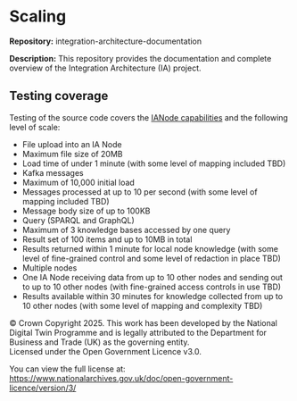 # Scaling

**Repository:** integration-architecture-documentation 

**Description:** This repository provides the documentation and 
complete overview of the Integration Architecture (IA) project. 

<!-- SPDX-License-Identifier: OGL-UK-3.0 -->

## Testing coverage
Testing of the source code covers the [IANode capabilities](IANode/IANode.md#capabilities) and the following level of scale:

* File upload into an IA Node
* Maximum file size of 20MB
* Load time of under 1 minute (with some level of mapping included TBD)
* Kafka messages
* Maximum of 10,000 initial load
* Messages processed at up to 10 per second (with some level of mapping included TBD)
* Message body size of up to 100KB
* Query (SPARQL and GraphQL)
* Maximum of 3 knowledge bases accessed by one query
* Result set of 100 items and up to 10MB in total
* Results returned within 1 minute for local node knowledge (with some level of fine-grained control and some level of redaction in place TBD)
* Multiple nodes
* One IA Node receiving data from up to 10 other nodes and sending out to up to 10 other nodes (with fine-grained access controls in use TBD)
* Results available within 30 minutes for knowledge collected from up to 10 other nodes (with some level of mapping and complexity TBD)


© Crown Copyright 2025. This work has been developed by the National Digital Twin Programme and is legally attributed to the Department for Business and Trade (UK) as the governing entity.  
Licensed under the Open Government Licence v3.0.  

You can view the full license at:  
https://www.nationalarchives.gov.uk/doc/open-government-licence/version/3/
